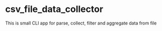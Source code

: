 # csv_file_data_collector
This is small CLI app for parse, collect, filter and aggregate data from file
